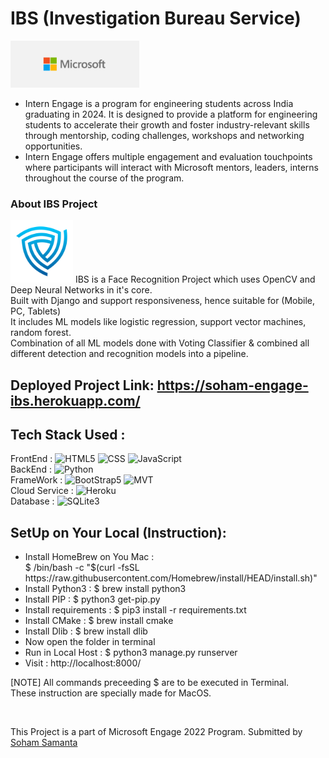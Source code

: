 # IBS (Investigation Bureau Service)
<img src="/static/ms.png" alt="Micorsoft Engage Banner" height="75px">
<ul>
    <li>Intern Engage is a program for engineering students across India graduating in 2024. It is designed to provide a platform for engineering students to accelerate their growth and foster industry-relevant skills through mentorship, coding challenges, workshops and networking opportunities.</li>
    <li>Intern Engage offers multiple engagement and evaluation touchpoints where participants will interact with Microsoft mentors, leaders, interns throughout the course of the program.</li>
</ul>

### About IBS Project 
<!-- <table>
    <tr>
        <td><img src="/static/logo.png" alt="IBS Logo" height="25px" width="25px"></td>
        <td>
            IBS is a Face Recognition Project which uses OpenCV and Deep Neural Networks in it's core. <br>
            Built with Django and support responsiveness, hence suitable for (Mobile, PC, Tablets) <br>
            It includes ML models like logistic regression, support vector machines, random forest. <br>
            Combination of all ML models done with Voting Classifier & combined all different detection and recognition models into a pipeline. <br>
        </td>
    </tr>
</table> -->

<img src="/static/logo.png" alt="IBS Logo" height="100px" width="100px">
IBS is a Face Recognition Project which uses OpenCV and Deep Neural Networks in it's core. <br>
Built with Django and support responsiveness, hence suitable for (Mobile, PC, Tablets) <br>
It includes ML models like logistic regression, support vector machines, random forest. <br>
Combination of all ML models done with Voting Classifier & combined all different detection and recognition models into a pipeline. 
<br>

## Deployed Project Link: https://soham-engage-ibs.herokuapp.com/

## Tech Stack Used : <br>
FrontEnd : ![HTML5](https://img.shields.io/badge/-HTML5-000?&logo=html5&logoColor=E34F26)
           ![CSS](https://img.shields.io/badge/-CSS-000?&logo=css3&logoColor=1572B6)
           ![JavaScript](https://img.shields.io/badge/-JavaScript-000?&logo=JavaScript&logoColor=ddc508)
<br>
BackEnd : ![Python](https://img.shields.io/badge/-python-000?&logo=python&logoColor=B62829)
<br>
FrameWork : ![BootStrap5](https://img.shields.io/badge/-BootStrap5-000?&logo=bootstrap&logoColor=violet)
            ![MVT](https://img.shields.io/badge/-MVT-000?&logo=django&logoColor=green)
<br>
Cloud Service : ![Heroku](https://img.shields.io/badge/-Heroku-000?&logo=heroku&logoColor=violet)
<br>
Database : ![SQLite3](https://img.shields.io/badge/-SQLite3-000?&logo=sqlite&logoColor=lightblue)

## SetUp on Your Local (Instruction):
<ul>
    <li>Install HomeBrew on You Mac : <br>  $ /bin/bash -c "$(curl -fsSL https://raw.githubusercontent.com/Homebrew/install/HEAD/install.sh)" </li>
    <li>Install Python3 : $ brew install python3 </li>
    <li>Install PIP : $ python3 get-pip.py</li>
    <li>Install requirements : $ pip3 install -r requirements.txt</li>
    <li>Install CMake : $ brew install cmake</li>
    <li>Install Dlib : $ brew install dlib</li>
    <li>Now open the folder in terminal</li>
    <li>Run in Local Host : $ python3 manage.py runserver</li>
    <li>Visit : http://localhost:8000/ </li>
</ul>

[NOTE] All commands preceeding $ are to be executed in Terminal. <br> These instruction are specially made for MacOS. <br>

<br>

This Project is a part of Microsoft Engage 2022 Program. Submitted by [Soham Samanta](https://www.linkedin.com/in/soham-samanta-5732b41b5/) <br>
